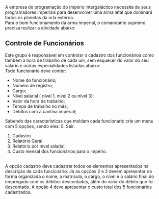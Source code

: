 A empresa de programação do império intergaláctico necessita de seus programadores imperiais para desenvolver uma arma letal que dominará todos os planetas da orla externa. <br />
Para o bom funcionamento da arma imperial, o comandante supremo precisa realizar a atividade abaixo:<br />

## Controle de Funcionários
Este grupo é responsável em controlar o cadastro dos funcionários como também a hora de trabalho de cada um, sem esquecer do valor do seu salário e outras especialidades listadas abaixo: <br />
Todo funcionário deve conter: <br />
* Nome do funcionário;
* Número de registro;
* Cargo;
* Nível salarial [ nível 1, nível 2 ou nível 3];
* Valor da hora de trabalho;
* Tempo de trabalho no mês;
* Débitos com a cantina imperial;

Sabendo das características que moldam cada funcionário crie um menu com 5 opções, sendo eles:
0. Sair.
1. Cadastro.
2. Relatório Geral.
3. Relatório por nível salarial;
4. Custo mensal dos funcionários para o império.<br /><br />

A opção cadastro deve cadastrar todos os elementos apresentados na descrição de cada funcionário. Já as opções 2 e 3 devem apresentar de forma organizada o nome, a matricula, o cargo, o nível e o salário final do empregado com os débitos descontados, além do valor do débito que foi descontado. A opção 4 deve apresentar o custo total dos 5 funcionários cadastrados.